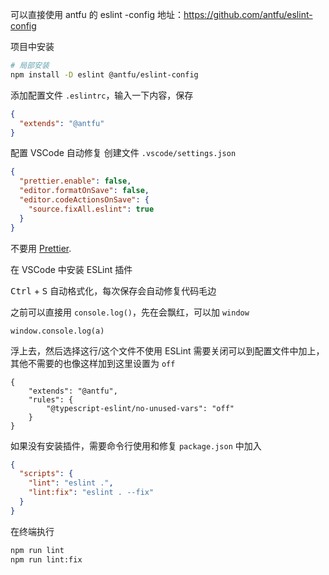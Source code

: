 可以直接使用 antfu 的 eslint -config
地址：<https://github.com/antfu/eslint-config>

项目中安装
```zsh
# 局部安装
npm install -D eslint @antfu/eslint-config
```

添加配置文件 `.eslintrc`，输入一下内容，保存
```json
{
  "extends": "@antfu"
}
```

配置 VSCode 自动修复
创建文件 `.vscode/settings.json`

```json
{
  "prettier.enable": false,
  "editor.formatOnSave": false,
  "editor.codeActionsOnSave": {
    "source.fixAll.eslint": true
  }
}
```

不要用 [Prettier](https://antfu.me/posts/why-not-prettier).

在 VSCode 中安装 ESLint 插件

<kbd>Ctrl</kbd> + <kbd>S</kbd> 自动格式化，每次保存会自动修复代码毛边

之前可以直接用 `console.log()`，先在会飘红，可以加 `window`

```tsx
window.console.log(a)
```

浮上去，然后选择这行/这个文件不使用 ESLint
需要关闭可以到配置文件中加上，其他不需要的也像这样加到这里设置为 `off`
```
{
	"extends": "@antfu",
	"rules": {
		"@typescript-eslint/no-unused-vars": "off"
	}
}
```

如果没有安装插件，需要命令行使用和修复
`package.json` 中加入
```json
{
  "scripts": {
    "lint": "eslint .",
    "lint:fix": "eslint . --fix"
  }
}
```

在终端执行
```zsh
npm run lint
npm run lint:fix
```